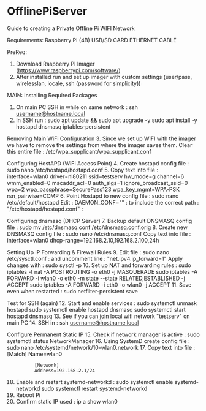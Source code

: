 # OfflinePiServer
Guide to creating a Private Offline Pi WIFI Network

Requirements:
Raspberry PI (4B)
USB/SD CARD
ETHERNET CABLE

PreReq:
1. Download Raspberry PI Imager (https://www.raspberrypi.com/software/)
2. After installed run and set up imager with custom settings (user/pass, wirelesslan, locale, ssh (password for simplicity))

MAIN:
Installing Required Packages
1. On main PC SSH in while on same network : ssh username@hostname.local
2. In SSH run : sudo apt update && sudo apt upgrade -y
		            sudo apt install -y hostapd dnsmasq iptables-persistent

Removing Main WiFi Configuration
3. Since we set up WIFI with the imager we have to remove the settings from where the imager saves them. 
   Clear this entire file : /etc/wpa_supplicant/wpa_supplicant.conf

Configuring HostAPD (WiFi Access Point)
4. Create hostapd config file : sudo nano /etc/hostapd/hostapd.conf
5. Copy text into file : interface=wlan0
			 driver=nl80211
			 ssid=testserv
			 hw_mode=g
			 channel=6
			 wmm_enabled=0
			 macaddr_acl=0
			 auth_algs=1
			 ignore_broadcast_ssid=0
			 wpa=2
			 wpa_passphrase=SecurePass123
			 wpa_key_mgmt=WPA-PSK
			 rsn_pairwise=CCMP
6. Point Hostapd to new config file : sudo nano /etc/default/hostapd
   Edit : DAEMON_CONF="" : to include the correct path : "/etc/hostapd/hostapd.conf" :

Configuring dnsmasq (DHCP Server)
7. Backup default DNSMASQ config file : sudo mv /etc/dnsmasq.conf /etc/dnsmasq.conf.orig
8. Create new DNSMASQ config file : sudo nano /etc/dnsmasq.conf
   Copy text into file : interface=wlan0
			 dhcp-range=192.168.2.10,192.168.2.100,24h

Setting Up IP Forwarding & Firewall Rules
9. Edit file : sudo nano /etc/sysctl.conf : and uncomment line : "net.ipv4.ip_forward=1"
   Apply changes with : sudo sysctl -p
10. Set up NAT and forwarding rules : sudo iptables -t nat -A POSTROUTING -o eth0 -j MASQUERADE
				      sudo iptables -A FORWARD -i wlan0 -o eth0 -m state --state RELATED,ESTABLISHED -j ACCEPT
				      sudo iptables -A FORWARD -i eth0 -o wlan0 -j ACCEPT
11. Save even when restarted : sudo netfilter-persistent save

Test for SSH (again)
12. Start and enable services : sudo systemctl unmask hostapd
				sudo systemctl enable hostapd dnsmasq
				sudo systemctl start hostapd dnsmasq
13. See if you can join local wifi network "testserv" on main PC
14. SSH in : ssh username@hostname.local

Configure Permanent Static IP
15. Check if network manager is active : sudo systemctl status NetworkManager
16. Using SystemD create config file : sudo nano /etc/systemd/network/10-wlan0.network
17. Copy text into file : [Match]
			  Name=wlan0

			  [Network]
			  Address=192.168.2.1/24
18. Enable and restart systemd-networkd : sudo systemctl enable systemd-networkd
					  sudo systemctl restart systemd-networkd
19. Reboot Pi
20. Confirm static IP used : ip a show wlan0
